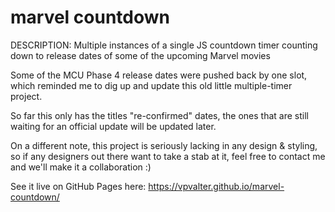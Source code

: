 # marvel countdown
DESCRIPTION: Multiple instances of a single JS countdown timer counting down to release dates of some of the upcoming Marvel movies


Some of the MCU Phase 4 release dates were pushed back by one slot, which reminded me to dig up and update this old little multiple-timer project.

So far this only has the titles "re-confirmed" dates, the ones that are still waiting for an official update will be updated later.

On a different note, this project is seriously lacking in any design & styling, so if any designers out there want to take a stab at it, feel free to contact me and we'll make it a collaboration :)


See it live on GitHub Pages here:
https://vpvalter.github.io/marvel-countdown/

